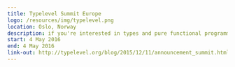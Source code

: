 ```yaml
---
title: Typelevel Summit Europe
logo: /resources/img/typelevel.png
location: Oslo, Norway
description: if you're interested in types and pure functional programming and want to make those ideas commonplace
start: 4 May 2016
end: 4 May 2016
link-out: http://typelevel.org/blog/2015/12/11/announcement_summit.html
---
```

